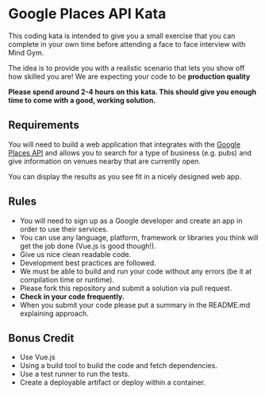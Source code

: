 # Google Places API Kata

This coding kata is intended to give you a small exercise that you can complete in your own time before attending a face to face interview with Mind Gym.

The idea is to provide you with a realistic scenario that lets you show off how skilled you are! We are expecting your code to be **production quality**

**Please spend around 2-4 hours on this kata. This should give you enough time to come with a good, working solution.**

## Requirements

You will need to build a web application that integrates with the [Google Places API](https://developers.google.com/places/)
and allows you to search for a type of business (e.g. pubs) and give information on venues nearby that are currently open.

You can display the results as you see fit in a nicely designed web app.

## Rules

*   You will need to sign up as a Google developer and create an app in order to use their services.
*   You can use any language, platform, framework or libraries you think will get the job done (Vue.js is good though!).
*   Give us nice clean readable code.
*   Development best practices are followed.
*   We must be able to build and run your code without any errors (be it at compilation time or runtime).
*   Please fork this repository and submit a solution via pull request.
*   **Check in your code frequently.**
*   When you submit your code please put a summary in the README.md explaining approach.

## Bonus Credit

*   Use Vue.js
*   Using a build tool to build the code and fetch dependencies.
*   Use a test runner to run the tests.
*   Create a deployable artifact or deploy within a container.
